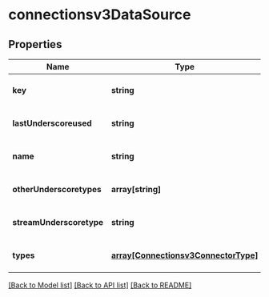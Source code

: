 # connectionsv3DataSource

## Properties
Name | Type | Description | Notes
------------ | ------------- | ------------- | -------------
**key** | **string** |  | [optional] [default to null]
**lastUnderscoreused** | **string** |  | [optional] [default to null]
**name** | **string** |  | [optional] [default to null]
**otherUnderscoretypes** | **array[string]** |  | [optional] [default to null]
**streamUnderscoretype** | **string** |  | [optional] [default to null]
**types** | [**array[Connectionsv3ConnectorType]**](Connectionsv3ConnectorType.md) |  | [optional] [default to null]

[[Back to Model list]](../README.md#documentation-for-models) [[Back to API list]](../README.md#documentation-for-api-endpoints) [[Back to README]](../README.md)


